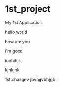 # 1st_project
My 1st Application

hello world

how are you

i'm good

iunhihjn


kjnkjnk


1st changev 
jbvhgvbhjgb
